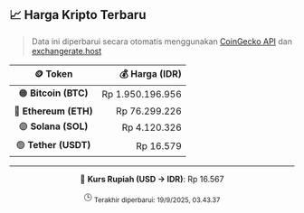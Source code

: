 

<!-- HARGA_KRIPTO -->
## 📈 Harga Kripto Terbaru

> Data ini diperbarui secara otomatis menggunakan [CoinGecko API](https://www.coingecko.com/) dan [exchangerate.host](https://exchangerate.host/)

<div align="center">

| 🪙 Token | 💰 Harga (IDR) |
|:------:|---------------:|
| 🟠 **Bitcoin (BTC)**   | Rp 1.950.196.956 |
| 🔵 **Ethereum (ETH)**  | Rp 76.299.226 |
| 🟣 **Solana (SOL)**    | Rp 4.120.326 |
| 🟢 **Tether (USDT)**   | Rp 16.579 |

---

💱 **Kurs Rupiah (USD → IDR)**: Rp 16.567

🕒 <sub>Terakhir diperbarui: 19/9/2025, 03.43.37</sub>

</div>
<!-- /HARGA_KRIPTO -->